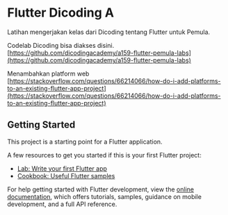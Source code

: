 # Flutter Dicoding A

Latihan mengerjakan kelas dari Dicoding tentang Flutter untuk Pemula.

Codelab Dicoding bisa diakses disini.
[https://github.com/dicodingacademy/a159-flutter-pemula-labs](https://github.com/dicodingacademy/a159-flutter-pemula-labs)

Menambahkan platform web
[https://stackoverflow.com/questions/66214066/how-do-i-add-platforms-to-an-existing-flutter-app-project](https://stackoverflow.com/questions/66214066/how-do-i-add-platforms-to-an-existing-flutter-app-project)

## Getting Started

This project is a starting point for a Flutter application.

A few resources to get you started if this is your first Flutter project:

- [Lab: Write your first Flutter app](https://docs.flutter.dev/get-started/codelab)
- [Cookbook: Useful Flutter samples](https://docs.flutter.dev/cookbook)

For help getting started with Flutter development, view the
[online documentation](https://docs.flutter.dev/), which offers tutorials,
samples, guidance on mobile development, and a full API reference.
